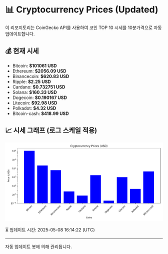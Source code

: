 
# 📊 Cryptocurrency Prices (Updated)

이 리포지토리는 CoinGecko API를 사용하여 코인 TOP 10 시세를 10분가격으로 자동 업데이트합니다.

## 💰 현재 시세
- Bitcoin: **$101061 USD**
- Ethereum: **$2056.09 USD**
- Binancecoin: **$620.83 USD**
- Ripple: **$2.25 USD**
- Cardano: **$0.732751 USD**
- Solana: **$160.33 USD**
- Dogecoin: **$0.190167 USD**
- Litecoin: **$92.98 USD**
- Polkadot: **$4.32 USD**
- Bitcoin-cash: **$418.99 USD**

## 📈 시세 그래프 (로그 스케일 적용)
![Crypto Prices](crypto_prices.png)

⏳ 업데이트 시간: 2025-05-08 16:14:22 (UTC)

---
자동 업데이트 봇에 의해 관리됩니다.
